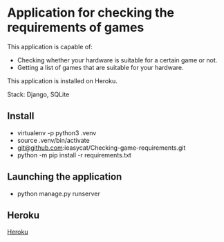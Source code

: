 # Application for checking the requirements of games

This application is capable of:
  - Checking whether your hardware is suitable for a certain game or not.
  - Getting a list of games that are suitable for your hardware.

This application is installed on Heroku.

Stack: Django, SQLite

## Install

- virtualenv -p python3 .venv
- source .venv/bin/activate
- git@github.com:ieasycat/Checking-game-requirements.git
- python -m pip install -r requirements.txt

## Launching the application

- python manage.py runserver

## Heroku

[Heroku](https://checking-the-game.herokuapp.com/)
